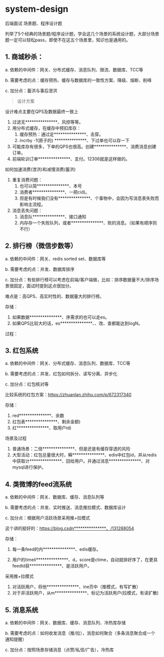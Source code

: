 # system-design
后端面试 场景题、程序设计题

列举了5个经典的场景题/程序设计题，学会这几个场景的系统设计题，大部分场景题一定可以轻松pass，即使不在这五个场景里，知识也是通用的。

## 1. 商城秒杀：

a. 依赖的中间件：网关、分布式缓存、消息队列、限流、数据库、TCC等

b. 需要考虑的点：缓存预热、缓存与数据库的一致性方案、降级、熔断、削峰

c. 加分点：蓄洪与事后泄洪

> 设计方案

设计难点主要在QPS及数据最终一致上

1. 过滤无***************、风控等等。
2. 用分布式缓存，在缓存中预扣库存：
   1. 缓存预热：通过定***************、击穿。
   2. incrby -1(原子的) ***************、下过单也可以存一下
3. 可能库存有很多，下单的QPS也很高。创建***************、消费消息创建订单。
4. 前端轮训订单***************、支付。12306就是这样做的。



如何加速消费(泄洪)和减慢消费(蓄洪)



1. 重复消费问题：
   1. 也可以简***************、本号
   2. 消费者***************、一把cid)。
   3. 但是有时候我们没有***************、个事物中，会因为写消息表失败而影响主流程。
2. 消息丢失问题：
   1. 消息队***************、接口通知
   2. 内存存一个失败队列，或者***************、败的消息。（如果有顺序则不行）



## 2. 排行榜（微信步数等）

a. 依赖的中间件：网关、redis sorted set、数据库等

b. 需要考虑的点：并发、数据库排序

c. 加分点：有些排行榜可以考虑在前端/客户端做，比如：排序数据量不大/排序场景很固定，面试时提到这点很加分。

难点是：高QPS、高实时性的、数据量大的排行榜。

存储：

1. 如果数据***************、序需求的也可以走es。
2. 如果QPS比较大的话，es***************、、改、查都能达到logN。

过程：



## 3. 红包系统

a. 依赖的中间件：网关、分布式缓存、消息队列、数据库、TCC等

b. 需要考虑的点：并发、红包如何拆分、读写分离、异步化

c. 加分点：红包核对等

比较系统的红包方案：https://zhuanlan.zhihu.com/p/672317340

存储：

1. red***************、余数
2. 红包表***************、剩余金额)
3. 红***************、取用户id) 

场景及过程

1. 普通场景：二倍***************、但是还是有缓存穿透的风险
2. 大型活动：红包总量很大时，瞬***************、edis中红包id，并从redis中获取计***************、回给用户。并通过消息***************、对mysql进行保护。



## 4. 类微博的feed流系统

a. 依赖的中间件：网关、数据库、缓存、消息队列等

b. 需要考虑的点：并发、实时推送、消息推拉模式、数据库设计

c. 加分点：根据用户活跃场景采用推+拉模式

这个讲的挺好的：https://blog.csdn***************、/131288054

存储：

1. 每一条feed的内***************、edis缓存。

2. 用户的timeli***************、d，score是ctime，自动就排好序了，在更具feedId获***************、是活跃用户。

采用推+拉模式

1. 对活跃用户，将他***************、ine页中（推模式，有写扩散）
2. 对于非活跃用户，从m***************、标记为活跃用户(拉模式，有读扩散)



## 5. 消息系统

a. 依赖的中间件：网关、数据库、缓存、消息队列、冷热库存储

b. 需要考虑的点：如何收发消息（推/拉），消息如何聚合（多条消息聚合成一个通知提醒）

c. 加分点：按照场景存储消息（点赞/私信/广告），冷热库


